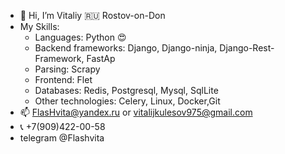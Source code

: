 - 👋 Hi, I’m Vitaliy 🇷🇺 Rostov-on-Don
- My Skills:
    - Languages: Python 😍
    - Backend frameworks: Django, Django-ninja, Django-Rest-Framework, FastAp
    - Parsing: Scrapy
    - Frontend: Flet
    - Databases: Redis, Postgresql, Mysql, SqlLite
    - Other technologies: Celery, Linux, Docker,Git
- 📫 FlasHvita@yandex.ru or vitalijkulesov975@gmail.com
- 📞  +7(909)422-00-58
- telegram @Flashvita

<!---
Flashvita/Flashvita is a ✨ special ✨ repository because its `README.md` (this file) appears on your GitHub profile.
You can click the Preview link to take a look at your changes.
--->
